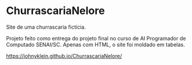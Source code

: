 # ChurrascariaNelore
Site de uma churrascaria fictícia.

Projeto feito como entrega do projeto final no curso de AI Programador de Computado SENAI/SC.
Apenas com HTML, o site foi moldado em tabelas. 

https://johnyklein.github.io/ChurrascariaNelore/
